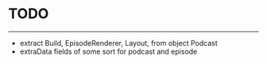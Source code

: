 # TODO
---
* extract Build, EpisodeRenderer, Layout, from object Podcast
* extraData fields of some sort for podcast and episode

